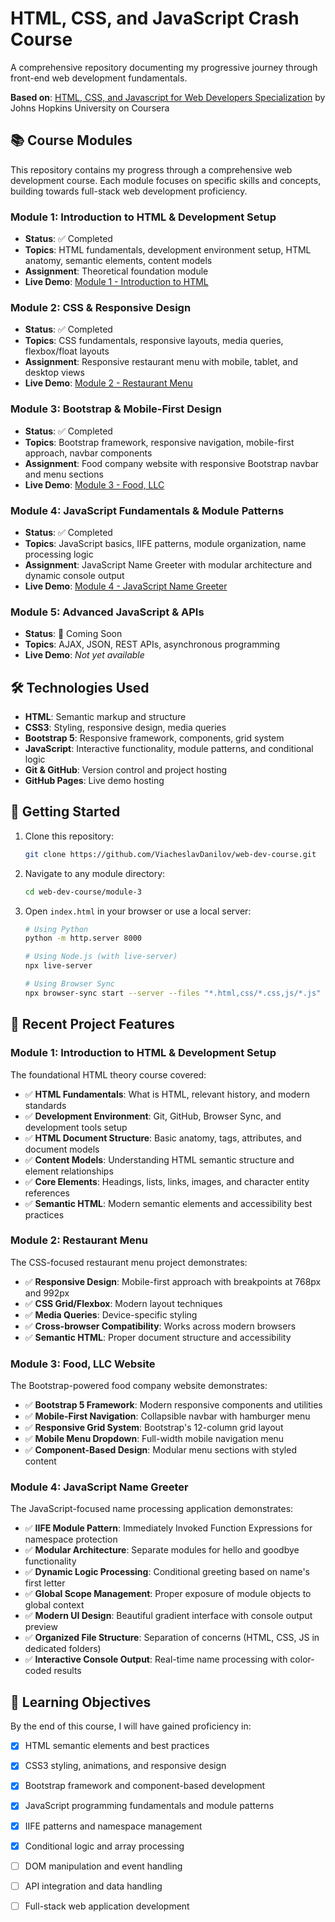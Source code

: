 # HTML, CSS, and JavaScript Crash Course

A comprehensive repository documenting my progressive journey through front-end web development fundamentals.

**Based on**: [HTML, CSS, and Javascript for Web Developers Specialization](https://www.coursera.org/specializations/html-css-javascript-for-web-developers) by Johns Hopkins University on Coursera

## 📚 Course Modules

This repository contains my progress through a comprehensive web development course. Each module focuses on specific skills and concepts, building towards full-stack web development proficiency.

### Module 1: Introduction to HTML & Development Setup
- **Status**: ✅ Completed
- **Topics**: HTML fundamentals, development environment setup, HTML anatomy, semantic elements, content models
- **Assignment**: Theoretical foundation module
- **Live Demo**: [Module 1 - Introduction to HTML](https://viacheslavdanilov.github.io/web-dev-course/module-1/)

### Module 2: CSS & Responsive Design
- **Status**: ✅ Completed
- **Topics**: CSS fundamentals, responsive layouts, media queries, flexbox/float layouts
- **Assignment**: Responsive restaurant menu with mobile, tablet, and desktop views
- **Live Demo**: [Module 2 - Restaurant Menu](https://viacheslavdanilov.github.io/web-dev-course/module-2/)

### Module 3: Bootstrap & Mobile-First Design
- **Status**: ✅ Completed
- **Topics**: Bootstrap framework, responsive navigation, mobile-first approach, navbar components
- **Assignment**: Food company website with responsive Bootstrap navbar and menu sections
- **Live Demo**: [Module 3 - Food, LLC](https://viacheslavdanilov.github.io/web-dev-course/module-3/)

### Module 4: JavaScript Fundamentals & Module Patterns
- **Status**: ✅ Completed
- **Topics**: JavaScript basics, IIFE patterns, module organization, name processing logic
- **Assignment**: JavaScript Name Greeter with modular architecture and dynamic console output
- **Live Demo**: [Module 4 - JavaScript Name Greeter](https://viacheslavdanilov.github.io/web-dev-course/module-4/)

### Module 5: Advanced JavaScript & APIs
- **Status**: 🚧 Coming Soon
- **Topics**: AJAX, JSON, REST APIs, asynchronous programming
- **Live Demo**: *Not yet available*

## 🛠 Technologies Used

- **HTML**: Semantic markup and structure
- **CSS3**: Styling, responsive design, media queries
- **Bootstrap 5**: Responsive framework, components, grid system
- **JavaScript**: Interactive functionality, module patterns, and conditional logic
- **Git & GitHub**: Version control and project hosting
- **GitHub Pages**: Live demo hosting

## 🚀 Getting Started

1. Clone this repository:
   ```bash
   git clone https://github.com/ViacheslavDanilov/web-dev-course.git
   ```

2. Navigate to any module directory:
   ```bash
   cd web-dev-course/module-3
   ```

3. Open `index.html` in your browser or use a local server:
   ```bash
   # Using Python
   python -m http.server 8000
   
   # Using Node.js (with live-server)
   npx live-server
   
   # Using Browser Sync
   npx browser-sync start --server --files "*.html,css/*.css,js/*.js"
   ```

## 📱 Recent Project Features

### Module 1: Introduction to HTML & Development Setup
The foundational HTML theory course covered:

- ✅ **HTML Fundamentals**: What is HTML, relevant history, and modern standards
- ✅ **Development Environment**: Git, GitHub, Browser Sync, and development tools setup
- ✅ **HTML Document Structure**: Basic anatomy, tags, attributes, and document models
- ✅ **Content Models**: Understanding HTML semantic structure and element relationships
- ✅ **Core Elements**: Headings, lists, links, images, and character entity references
- ✅ **Semantic HTML**: Modern semantic elements and accessibility best practices

### Module 2: Restaurant Menu
The CSS-focused restaurant menu project demonstrates:

- ✅ **Responsive Design**: Mobile-first approach with breakpoints at 768px and 992px
- ✅ **CSS Grid/Flexbox**: Modern layout techniques
- ✅ **Media Queries**: Device-specific styling
- ✅ **Cross-browser Compatibility**: Works across modern browsers
- ✅ **Semantic HTML**: Proper document structure and accessibility

### Module 3: Food, LLC Website
The Bootstrap-powered food company website demonstrates:

- ✅ **Bootstrap 5 Framework**: Modern responsive components and utilities
- ✅ **Mobile-First Navigation**: Collapsible navbar with hamburger menu
- ✅ **Responsive Grid System**: Bootstrap's 12-column grid layout
- ✅ **Mobile Menu Dropdown**: Full-width mobile navigation menu
- ✅ **Component-Based Design**: Modular menu sections with styled content

### Module 4: JavaScript Name Greeter
The JavaScript-focused name processing application demonstrates:

- ✅ **IIFE Module Pattern**: Immediately Invoked Function Expressions for namespace protection
- ✅ **Modular Architecture**: Separate modules for hello and goodbye functionality
- ✅ **Dynamic Logic Processing**: Conditional greeting based on name's first letter
- ✅ **Global Scope Management**: Proper exposure of module objects to global context
- ✅ **Modern UI Design**: Beautiful gradient interface with console output preview
- ✅ **Organized File Structure**: Separation of concerns (HTML, CSS, JS in dedicated folders)
- ✅ **Interactive Console Output**: Real-time name processing with color-coded results


## 🎯 Learning Objectives

By the end of this course, I will have gained proficiency in:

- [x] HTML semantic elements and best practices
- [x] CSS3 styling, animations, and responsive design
- [x] Bootstrap framework and component-based development
- [x] JavaScript programming fundamentals and module patterns
- [x] IIFE patterns and namespace management
- [x] Conditional logic and array processing
- [ ] DOM manipulation and event handling
- [ ] API integration and data handling
- [ ] Full-stack web application development

